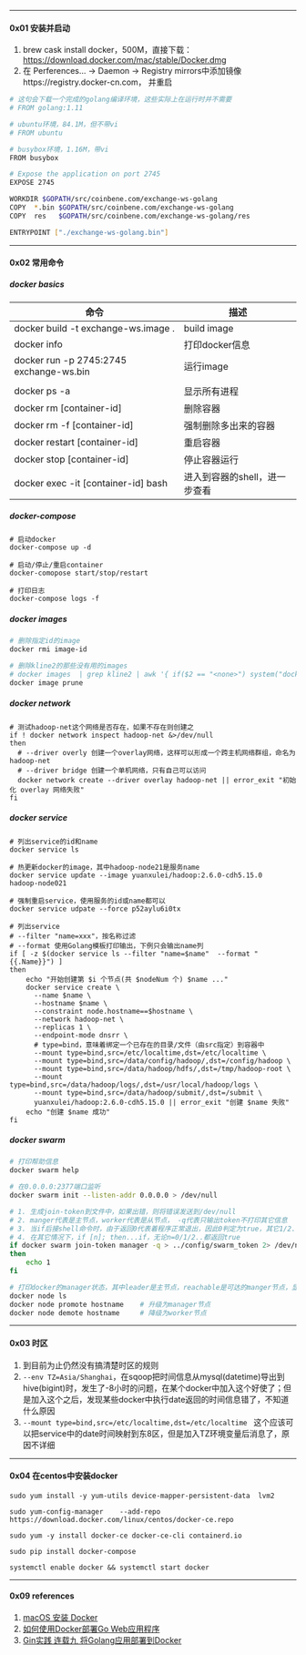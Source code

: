 

---

#### 0x01 安装并启动

1. brew cask install docker，500M，直接下载：https://download.docker.com/mac/stable/Docker.dmg
2. 在  Perferences... -> Daemon -> Registry mirrors中添加镜像https://registry.docker-cn.com， 并重启



```bash
# 这句会下载一个完成的golang编译环境，这些实际上在运行时并不需要
# FROM golang:1.11

# ubuntu环境，84.1M，但不带vi
# FROM ubuntu

# busybox环境，1.16M，带vi
FROM busybox

# Expose the application on port 2745
EXPOSE 2745

WORKDIR $GOPATH/src/coinbene.com/exchange-ws-golang
COPY  *.bin $GOPATH/src/coinbene.com/exchange-ws-golang
COPY  res   $GOPATH/src/coinbene.com/exchange-ws-golang/res

ENTRYPOINT ["./exchange-ws-golang.bin"]
```





----
#### 0x02 常用命令



##### docker basics

|    命令                              |    描述           |
| -------------------------------- | ------------- |
| docker build -t exchange-ws.image . | build image   |
| docker info | 打印docker信息 |
| docker run -p 2745:2745 exchange-ws.bin | 运行image     |
|                                  |               |
| docker ps -a                     | 显示所有进程  |
| docker rm [container-id]         | 删除容器      |
| docker rm  -f [container-id] | 强制删除多出来的容器 |
| docker restart [container-id] | 重启容器 |
| docker stop [container-id] | 停止容器运行 |
| docker exec -it [container-id] bash | 进入到容器的shell，进一步查看 |



##### docker-compose

```shell
# 启动docker
docker-compose up -d

# 启动/停止/重启container
docker-comopose start/stop/restart

# 打印日志
docker-compose logs -f
```



##### docker images

```bash
# 删除指定id的image
docker rmi image-id

# 删除kline2的那些没有用的images
# docker images  | grep kline2 | awk '{ if($2 == "<none>") system("docker rmi "$3) }'
docker image prune
```



##### docker network

```shell
# 测试hadoop-net这个网络是否存在，如果不存在则创建之 
if ! docker network inspect hadoop-net &>/dev/null
then
  # --driver overly 创建一个overlay网络，这样可以形成一个跨主机网络群组，命名为hadoop-net
  # --driver bridge 创建一个单机网络，只有自己可以访问
  docker network create --driver overlay hadoop-net || error_exit "初始化 overlay 网络失败"
fi
```



##### docker service

```shell
# 列出service的id和name
docker service ls

# 热更新docker的image，其中hadoop-node21是服务name
docker service update --image yuanxulei/hadoop:2.6.0-cdh5.15.0  hadoop-node021

# 强制重启service，使用服务的id或name都可以
docker service udpate --force p52aylu6i0tx

# 列出service
# --filter "name=xxx"，按名称过滤
# --format 使用Golang模板打印输出，下例只会输出name列
if [ -z $(docker service ls --filter "name=$name"  --format "{{.Name}}") ]
then
    echo "开始创建第 $i 个节点(共 $nodeNum 个) $name ..."
    docker service create \
      --name $name \
      --hostname $name \
      --constraint node.hostname==$hostname \
      --network hadoop-net \
      --replicas 1 \
      --endpoint-mode dnsrr \
      # type=bind，意味着绑定一个已存在的目录/文件（由src指定）到容器中
      --mount type=bind,src=/etc/localtime,dst=/etc/localtime \
      --mount type=bind,src=/data/config/hadoop/,dst=/config/hadoop \
      --mount type=bind,src=/data/hadoop/hdfs/,dst=/tmp/hadoop-root \
      --mount type=bind,src=/data/hadoop/logs/,dst=/usr/local/hadoop/logs \
      --mount type=bind,src=/data/hadoop/submit/,dst=/submit \
      yuanxulei/hadoop:2.6.0-cdh5.15.0 || error_exit "创建 $name 失败"
    echo "创建 $name 成功"
fi
```



##### docker swarm

```bash
# 打印帮助信息
docker swarm help

# 在0.0.0.0:2377端口监听
docker swarm init --listen-addr 0.0.0.0 > /dev/null

# 1. 生成join-token到文件中，如果出错，则将错误发送到/dev/null
# 2. manger代表是主节点，worker代表是从节点， -q代表只输出token不打印其它信息
# 3. 当if后接shell命令时，由于返回0代表着程序正常退出，因此0判定为true，其它1/2..判定为false
# 4. 在其它情况下，if [n]; then...if，无论n=0/1/2..都返回true
if docker swarm join-token manager -q > ../config/swarm_token 2> /dev/null
then
	echo 1
fi

# 打印docker的manager状态，其中leader是主节点，reachable是可达的manger节点，显示为空的是worker节点
docker node ls
docker node promote hostname	# 升级为manager节点
docker node demote hostname 	# 降级为worker节点
```



-----

#### 0x03 时区

1.  到目前为止仍然没有搞清楚时区的规则
2. `--env TZ=Asia/Shanghai`，在sqoop把时间信息从mysql(datetime)导出到hive(bigint)时，发生了-8小时的问题，在某个docker中加入这个好使了；但是加入这个之后，发现某些docker中执行date返回的时间信息错了，不知道什么原因
3. `--mount type=bind,src=/etc/localtime,dst=/etc/localtime ` 这个应该可以把service中的date时间映射到东8区，但是加入TZ环境变量后消息了，原因不详细



-----

#### 0x04 在centos中安装docker



```shell
sudo yum install -y yum-utils device-mapper-persistent-data  lvm2

sudo yum-config-manager    --add-repo    https://download.docker.com/linux/centos/docker-ce.repo

sudo yum -y install docker-ce docker-ce-cli containerd.io 

sudo pip install docker-compose

systemctl enable docker && systemctl start docker

```



---

#### 0x09 references

1. [macOS 安装 Docker](https://yeasy.gitbooks.io/docker_practice/install/mac.html)
2. [如何使用Docker部署Go Web应用程序](http://www.infoq.com/cn/articles/how-to-deploy-a-go-web-application-with-docker)
3. [Gin实践 连载九 将Golang应用部署到Docker](https://segmentfault.com/a/1190000013960558)